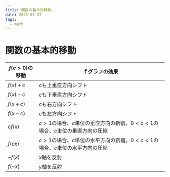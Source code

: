 ```yaml
---
title: 関数の基本的移動
date: 2025-01-22
tags:
  - math
---
```


# 関数の基本的移動

| $f(c>0)$の移動 | ｆグラフの効果                                                               |
| -------------- | ---------------------------------------------------------------------------- |
| $f(x)+c$       | $c$も上垂直方向シフト                                                        |
| $f(x)-c$       | $c$も下垂直方向シフト                                                        |
| $f(x+c)$       | $c$も右方向シフト                                                            |
| $f(x-c)$       | $c$も左方向シフト                                                            |
| $cf(x)$        | $c>1$の場合、$c$単位の垂直方向の新宿。$0<c<1$の場合、$c$単位の垂直方向の圧縮 |
| $f(cx)$        | $c>1$の場合、$c$単位の水平方向の新宿。$0<c<1$の場合、$c$単位の水平方向の圧縮 |
| $-f(x)$        | $x$軸を反射                                                                 |
| $f(-x)$        | $y$軸を反射                                                                 |